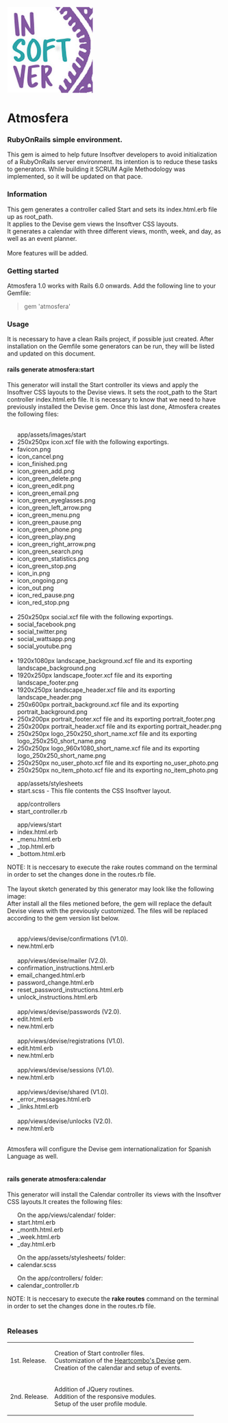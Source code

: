 <img src="lib/images/readme/logo.png" alt="Insoftver"> 
<h1>Atmosfera</h1>
<h3>RubyOnRails simple environment.</h3>
<p>This gem is aimed to help future Insoftver developers to avoid initialization of a RubyOnRails server environment. Its intention is to reduce these tasks to generators. While building it SCRUM Agile Methodology was implemented, so it will be updated on that pace.</p>

<h3>Information</h3>
<p>
	This gem generates a controller called Start and sets its index.html.erb file up as root_path.<br>
	It applies to the Devise gem views the Insoftver CSS layouts.<br>
	It generates a calendar with three different views, month, week, and day, as well as an event planner.<br><br>
	More features will be added.
</p>

<h3>Getting started</h3>
<p>Atmosfera 1.0 works with Rails 6.0 onwards. Add the following line to your Gemfile:</p>

<blockquote>gem 'atmosfera'</blockquote>

<h3>Usage</h3>
<p>
	It is necessary to have a clean Rails project, if possible just created. After installation on the Gemfile some generators can be run, they will be listed and updated on this document.<br>
	<h4>rails generate atmosfera:start</h4>
	This generator will install the Start controller its views and apply the Insoftver CSS layouts to the Devise views. It sets the root_path to the Start controller index.html.erb file.
	It is necessary to know that we need to have previously installed the Devise gem. Once this last done, Atmosfera creates the following files:<br><br>
	<ul>
	app/assets/images/start
		<br>
		<li>250x250px icon.xcf file with the following exportings.</li>
		<li>favicon.png</li>
		<li>icon_cancel.png</li>
		<li>icon_finished.png</li>
		<li>icon_green_add.png</li>
		<li>icon_green_delete.png</li>
		<li>icon_green_edit.png</li>
		<li>icon_green_email.png</li>
		<li>icon_green_eyeglasses.png</li>
		<li>icon_green_left_arrow.png</li>
		<li>icon_green_menu.png</li>
		<li>icon_green_pause.png</li>
		<li>icon_green_phone.png</li>
		<li>icon_green_play.png</li>
		<li>icon_green_right_arrow.png</li>
		<li>icon_green_search.png</li>
		<li>icon_green_statistics.png</li>
		<li>icon_green_stop.png</li>
		<li>icon_in.png</li>
		<li>icon_ongoing.png</li>
		<li>icon_out.png</li>
		<li>icon_red_pause.png</li>
		<li>icon_red_stop.png</li>
		<br>
		<li>250x250px social.xcf file with the following exportings.</li>
		<li>social_facebook.png</li>
		<li>social_twitter.png</li>
		<li>social_wattsapp.png</li>
		<li>social_youtube.png</li>
		<br>
		<li>1920x1080px landscape_background.xcf file and its exporting landscape_background.png</li>
		<li>1920x250px landscape_footer.xcf file and its exporting landscape_footer.png</li>
		<li>1920x250px landscape_header.xcf file and its exporting landscape_header.png</li>
		<li>250x600px portrait_background.xcf file and its exporting portrait_background.png</li>
		<li>250x200px portrait_footer.xcf file and its exporting portrait_footer.png</li>
		<li>250x200px portrait_header.xcf file and its exporting portrait_header.png</li>
		<li>250x250px logo_250x250_short_name.xcf file and its exporting logo_250x250_short_name.png</li>
		<li>250x250px logo_960x1080_short_name.xcf file and its exporting logo_250x250_short_name.png</li>
		<li>250x250px no_user_photo.xcf file and its exporting no_user_photo.png</li>
		<li>250x250px no_item_photo.xcf file and its exporting no_item_photo.png</li>
	</ul>
	<ul>
	app/assets/stylesheets
		<br>
		<li>start.scss - This file contents the CSS Insoftver layout.</li>
	</ul>
	<ul>
	app/controllers
		<br>
		<li>start_controller.rb</li>
	</ul>	
	<ul>
	app/views/start
		<br>
		<li>index.html.erb</li>
		<li>_menu.html.erb</li>
		<li>_top.html.erb</li>
		<li>_bottom.html.erb</li>
	</ul>
	NOTE: It is neccesary to execute the rake routes command on the terminal in order to set the changes done in the routes.rb file.<br><br>
	The layout sketch generated by this generator may look like the following image:<br>
	After install all the files metioned before, the gem will replace the default Devise views with the previously customized. The files will be replaced according to the gem version list below.<br><br>
	<ul>
	app/views/devise/confirmations (V1.0).
		<li>new.html.erb</li><br>
	app/views/devise/mailer (V2.0).
		<li>confirmation_instructions.html.erb</li>
		<li>email_changed.html.erb</li>
		<li>password_change.html.erb</li>
		<li>reset_password_instructions.html.erb</li>
		<li>unlock_instructions.html.erb</li><br>
	app/views/devise/passwords (V2.0).
		<li>edit.html.erb</li>
		<li>new.html.erb</li><br>
	app/views/devise/registrations (V1.0).
		<li>edit.html.erb</li>
		<li>new.html.erb</li><br>
	app/views/devise/sessions (V1.0).
		<li>new.html.erb</li><br>
	app/views/devise/shared (V1.0).
		<li>_error_messages.html.erb</li>
		<li>_links.html.erb</li><br>
	app/views/devise/unlocks (V2.0).
		<li>new.html.erb</li><br>
	</ul>
	Atmosfera will configure the Devise gem internationalization for Spanish Language as well.<br>
	<br>
	<h4>rails generate atmosfera:calendar</h4>
	This generator will install the Calendar controller its views with the Insoftver CSS layouts.It creates the following files:<br>
	<ul>
	On the app/views/calendar/ folder:
		<br>
		<li>start.html.erb</li>
		<li>_month.html.erb</li>
		<li>_week.html.erb</li>
		<li>_day.html.erb</li>
	</ul>
	<ul>
	On the app/assets/stylesheets/ folder:
		<br>
		<li>calendar.scss</li>
	</ul>
	<ul>
	On the app/controllers/ folder:
		<br>
		<li>calendar_controller.rb</li>
	</ul>
	NOTE: It is neccesary to execute the <b>rake routes</b> command on the terminal in order to set the changes done in the routes.rb file.<br><br>	
</p>

<h3>Releases</h3>
<table style="width:100%">
	<tr>
    	<td>1st. Release.</td>
    	<td>
    		<p>
    		Creation of Start controller files.<br>
    		Customization of the <a href="https://github.com/heartcombo/devise">Heartcombo's Devise</a> gem.<br>
    		Creation of the calendar and setup of events.<br>
	    	</p>
    	</td>
  	</tr>
	<tr>
    	<td>2nd. Release.</td>
    	<td>
    		<p>
    		Addition of JQuery routines.<br>
    		Addition of the responsive modules.<br>
    		Setup of the user profile module.<br>
    		</p>
    	</td>
  	</tr>  
</table>